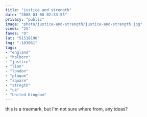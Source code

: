 ```yaml
---
title: "justice and strength"
date: "2008-03-08 02:33:55"
privacy: "public"
image: "photo/justice-and-strength/justice-and-strength.jpg"
views: "25"
faves: "0"
lat: "51518196"
lng: "-103061"
tags:
- "england"
- "holborn"
- "justice"
- "lion"
- "london"
- "plaque"
- "square"
- "strngth"
- "uk"
- "United Kingdom"
---
```

this is a traemark, but I'm not sure where from, any ideas?
